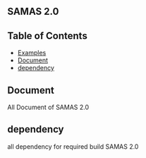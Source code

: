 ## SAMAS 2.0


## Table of Contents

- [Examples](#Examples)
- [Document](#Document)
- [dependency](dependency)


## Document
All Document of SAMAS 2.0


## dependency
all dependency for required build SAMAS 2.0  